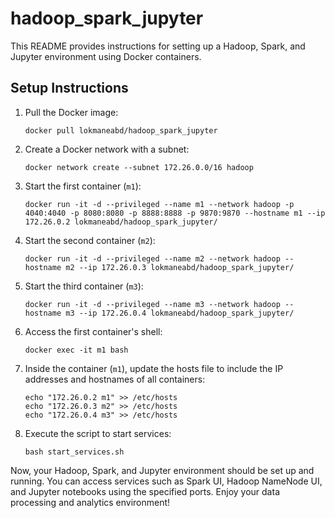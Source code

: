 # hadoop_spark_jupyter

This README provides instructions for setting up a Hadoop, Spark, and Jupyter environment using Docker containers.

## Setup Instructions

1. Pull the Docker image:
   ```
   docker pull lokmaneabd/hadoop_spark_jupyter
   ```

2. Create a Docker network with a subnet:
   ```
   docker network create --subnet 172.26.0.0/16 hadoop
   ```

3. Start the first container (`m1`):
   ```
   docker run -it -d --privileged --name m1 --network hadoop -p 4040:4040 -p 8080:8080 -p 8888:8888 -p 9870:9870 --hostname m1 --ip 172.26.0.2 lokmaneabd/hadoop_spark_jupyter/
   ```

4. Start the second container (`m2`):
   ```
   docker run -it -d --privileged --name m2 --network hadoop --hostname m2 --ip 172.26.0.3 lokmaneabd/hadoop_spark_jupyter/
   ```

5. Start the third container (`m3`):
   ```
   docker run -it -d --privileged --name m3 --network hadoop --hostname m3 --ip 172.26.0.4 lokmaneabd/hadoop_spark_jupyter/
   ```

6. Access the first container's shell:
   ```
   docker exec -it m1 bash
   ```

7. Inside the container (`m1`), update the hosts file to include the IP addresses and hostnames of all containers:
   ```
   echo "172.26.0.2 m1" >> /etc/hosts
   echo "172.26.0.3 m2" >> /etc/hosts
   echo "172.26.0.4 m3" >> /etc/hosts
   ```

8. Execute the script to start services:
   ```
   bash start_services.sh
   ```

Now, your Hadoop, Spark, and Jupyter environment should be set up and running. You can access services such as Spark UI, Hadoop NameNode UI, and Jupyter notebooks using the specified ports. Enjoy your data processing and analytics environment!
